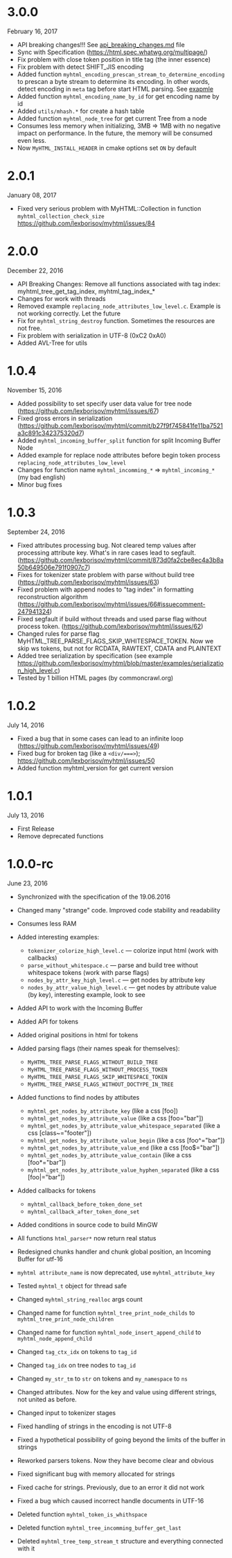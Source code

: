 3.0.0
===========
February 16, 2017

* API breaking changes!!! See [api_breaking_changes.md](https://github.com/lexborisov/myhtml/blob/master/api_breaking_changes.md) file
* Sync with Specification (https://html.spec.whatwg.org/multipage/)
* Fix problem with close token position in title tag (the inner essence)
* Fix problem with detect SHIFT_JIS encoding
* Added function ```myhtml_encoding_prescan_stream_to_determine_encoding``` to prescan a byte stream to determine its encoding. In other words, detect encoding in ```meta``` tag before start HTML parsing. See [exapmle](https://github.com/lexborisov/myhtml/blob/master/examples/detect_encoding_in_meta_high_level.c)
* Added function ```myhtml_encoding_name_by_id``` for get encoding name by id
* Added ```utils/mhash.*``` for create a hash table
* Added function ```myhtml_node_tree``` for get current Tree from a node
* Сonsumes less memory when initializing, 3MB => 1MB with no negative impact on performance. In the future, the memory will be consumed even less.
* Now ```MyHTML_INSTALL_HEADER``` in cmake options set ```ON``` by default

2.0.1
===========
January 08, 2017

* Fixed very serious problem with MyHTML::Collection in function ```myhtml_collection_check_size``` https://github.com/lexborisov/myhtml/issues/84

2.0.0
===========
December 22, 2016

* API Breaking Changes: Remove all functions associated with tag index: myhtml_tree_get_tag_index, myhtml_tag_index_*
* Changes for work with threads
* Removed example ```replacing_node_attributes_low_level.c```. Example is not working correctly. Let the future
* Fix for ```myhtml_string_destroy``` function. Sometimes the resources are not free.
* Fix problem with serialization in UTF-8 (0xC2 0xA0)
* Added AVL-Tree for utils

1.0.4
===========
November 15, 2016

* Added possibility to set specify user data value for tree node (https://github.com/lexborisov/myhtml/issues/67)
* Fixed gross errors in serialization (https://github.com/lexborisov/myhtml/commit/b27f9f745841fe11ba7521a3c891c342375320d7)
* Added ```myhtml_incoming_buffer_split``` function for split Incoming Buffer Node
* Added example for replace node attributes before begin token process ```replacing_node_attributes_low_level```
* Changes for function name ```myhtml_incomming_*``` => ```myhtml_incoming_*``` (my bad english)
* Minor bug fixes

1.0.3
===========
September 24, 2016

* Fixed attributes processing bug. Not cleared temp values after processing attribute key. What's in rare cases lead to segfault. (https://github.com/lexborisov/myhtml/commit/873d0fa2cbe8ec4a3b8a50b649506e791f0907c7)
* Fixes for tokenizer state problem with parse without build tree (https://github.com/lexborisov/myhtml/issues/63)
* Fixed problem with append nodes to "tag index" in formatting reconstruction algorithm (https://github.com/lexborisov/myhtml/issues/66#issuecomment-247941324)
* Fixed segfault if build without threads and used parse flag without process token. (https://github.com/lexborisov/myhtml/issues/62)
* Changed rules for parse flag MyHTML_TREE_PARSE_FLAGS_SKIP_WHITESPACE_TOKEN. Now we skip ws tokens, but not for RCDATA, RAWTEXT, CDATA and PLAINTEXT
* Added tree serialization by specification (see example https://github.com/lexborisov/myhtml/blob/master/examples/serialization_high_level.c)
* Tested by 1 billion HTML pages (by commoncrawl.org)

1.0.2
===========
July 14, 2016

* Fixed a bug that in some cases can lead to an infinite loop (https://github.com/lexborisov/myhtml/issues/49)
* Fixed bug for broken tag (like a `<div/===>`); https://github.com/lexborisov/myhtml/issues/50
* Added function myhtml_version for get current version

1.0.1
===========
July 13, 2016

* First Release
* Remove deprecated functions

1.0.0-rc
===========
June 23, 2016

* Synchronized with the specification of the 19.06.2016
* Changed many "strange" code. Improved code stability and readability
* Сonsumes less RAM
* Added interesting examples: 
	+ `tokenizer_colorize_high_level.c` — colorize input html (work with callbacks)
	+ `parse_without_whitespace.c` — parse and build tree without whitespace tokens (work with parse flags)
	+ `nodes_by_attr_key_high_level.c` — get nodes by attribute key
	+ `nodes_by_attr_value_high_level.c` — get nodes by attribute value (by key), interesting example, look to see

* Added API to work with the Incoming Buffer
* Added API for tokens
* Added original positions in html for tokens

* Added parsing flags (their names speak for themselves):
	+ `MyHTML_TREE_PARSE_FLAGS_WITHOUT_BUILD_TREE`
	+ `MyHTML_TREE_PARSE_FLAGS_WITHOUT_PROCESS_TOKEN`
	+ `MyHTML_TREE_PARSE_FLAGS_SKIP_WHITESPACE_TOKEN`
	+ `MyHTML_TREE_PARSE_FLAGS_WITHOUT_DOCTYPE_IN_TREE`

* Added functions to find nodes by attibutes
	+ `myhtml_get_nodes_by_attribute_key` (like a css [foo])
	+ `myhtml_get_nodes_by_attribute_value` (like a css [foo="bar"])
	+ `myhtml_get_nodes_by_attribute_value_whitespace_separated` (like a css [class~="footer"])
	+ `myhtml_get_nodes_by_attribute_value_begin` (like a css [foo^="bar"])
	+ `myhtml_get_nodes_by_attribute_value_end` (like a css [foo$="bar"])
	+ `myhtml_get_nodes_by_attribute_value_contain` (like a css [foo*="bar"])
	+ `myhtml_get_nodes_by_attribute_value_hyphen_separated` (like a css [foo|="bar"])

* Added callbacks for tokens
	+ `myhtml_callback_before_token_done_set`
	+ `myhtml_callback_after_token_done_set`

* Added conditions in source code to build MinGW
* All functions `html_parser*` now return real status
* Redesigned chunks handler and chunk global position, an Incoming Buffer for utf-16
* `myhtml attribute_name` is now deprecated, use `myhtml_attribute_key`
* Tested `myhtml_t` object for thread safe
* Changed `myhtml_string_realloc` args count
* Changed name for function `myhtml_tree_print_node_childs` to `myhtml_tree_print_node_children`
* Changed name for function `myhtml_node_insert_append_child` to `myhtml_node_append_child`
* Changed `tag_ctx_idx` on tokens to `tag_id`
* Changed `tag_idx` on tree nodes to `tag_id`
* Changed `my_str_tm` to `str` on tokens and `my_namespace` to `ns`
* Changed attributes. Now for the key and value using different strings, not united as before.
* Changed input to tokenizer stages
* Fixed handling of strings in the encoding is not UTF-8
* Fixed a hypothetical possibility of going beyond the limits of the buffer in strings
* Reworked parsers tokens. Now they have become clear and obvious
* Fixed significant bug with memory allocated for strings
* Fixed cache for strings. Previously, due to an error it did not work
* Fixed a bug which caused incorrect handle documents in UTF-16
* Deleted function `myhtml_token_is_whithspace`
* Deleted function `myhtml_tree_incomming_buffer_get_last`
* Deleted `myhtml_tree_temp_stream_t` structure and everything connected with it
